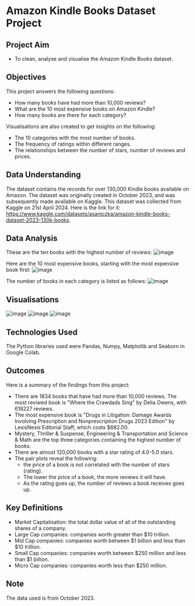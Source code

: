 # Amazon Kindle Books Dataset Project

## Project Aim
- To clean, analyse and visualise the Amazon Kindle Books dataset.

## Objectives
This project answers the following questions:
- How many books have had more than 10,000 reviews?
- What are the 10 most expensive books on Amazon Kindle?
- How many books are there for each category?

Visualisations are also created to get insights on the following:
- The 10 categories with the most number of books.
- The frequency of ratings within different ranges.
- The relationships between the number of stars, number of reviews and prices.

## Data Understanding
The dataset contains the records for over 130,000 Kindle books available on Amazon. The dataset was originally created in October 2023, and was subsequently made available on Kaggle. This dataset was collected from Kaggle on 21st April 2024. Here is the link for it: https://www.kaggle.com/datasets/asaniczka/amazon-kindle-books-dataset-2023-130k-books.

## Data Analysis
These are the ten books with the highest number of reviews:
![image](https://github.com/saemeqamar2024/amazon_kindle_books/assets/163443584/238a8bc2-7907-49f1-b8cc-c95ba8d732e1)

Here are the 10 most expensive books, starting with the most expensive book first:
![image](https://github.com/saemeqamar2024/amazon_kindle_books/assets/163443584/e16515cb-a4a7-4374-87b4-75c655675b1f)

The number of books in each category is listed as follows:
![image](https://github.com/saemeqamar2024/amazon_kindle_books/assets/163443584/c7894ebd-42f0-465c-9541-e6f8104559b3)

## Visualisations
![image](https://github.com/saemeqamar2024/amazon_kindle_books/assets/163443584/8bf94772-a8fb-4d42-9726-391a4e0f258d)
![image](https://github.com/saemeqamar2024/amazon_kindle_books/assets/163443584/a1ef9811-d4c5-4b53-b47b-81f50e9c0297)
![image](https://github.com/saemeqamar2024/amazon_kindle_books/assets/163443584/fdd0f777-2c09-4570-ac7e-85a5df5f90e0)

## Technologies Used
The Python libraries used were Pandas, Numpy, Matplotlib and Seaborn in Google Colab.

## Outcomes
Here is a summary of the findings from this project:

- There are 1834 books that have had more than 10,000 reviews. The most reviwed book is "Where the Crawdads Sing" by Delia Owens, with 618227 reviews.
- The most expensive book is "Drugs in Litigation: Damage Awards Involving Prescription and Nonprescription Drugs 2023 Edition" by LexisNexis Editorial Staff, which costs $682.00.
- Mystery, Thriller & Suspense, Engineering & Transportation and Science & Math are the top three categories containing the highest number of books.
- There are almost 120,000 books with a star rating of 4.0-5.0 stars.
- The pair plots reveal the following:
    - the price of a book is not correlated with the number of stars (rating).
    - The lower the price of a book, the more reviews it will have.
    - As the rating goes up, the number of reviews a book receives goes up.

## Key Definitions
- Market Capitalisation: the total dollar value of all of the outstanding shares of a company.
- Large Cap companies: companies worth greater than $10 trillion.
- Mid Cap companies: companies worth between $1 billion and less than $10 trillion.
- Small Cap companies: companies worth between $250 million and less than $1 billion.
- Micro Cap companies: companies worth less than $250 million.

## Note
The data used is from October 2023.
